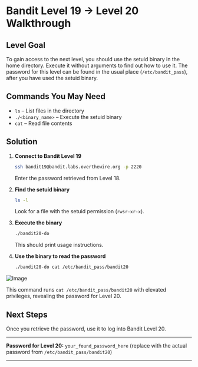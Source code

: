 # Bandit Level 19 → Level 20 Walkthrough

## Level Goal
To gain access to the next level, you should use the setuid binary in the home directory. Execute it without arguments to find out how to use it. The password for this level can be found in the usual place (`/etc/bandit_pass`), after you have used the setuid binary.

## Commands You May Need
- `ls` – List files in the directory
- `./<binary_name>` – Execute the setuid binary
- `cat` – Read file contents

## Solution
1. **Connect to Bandit Level 19**
   ```sh
   ssh bandit19@bandit.labs.overthewire.org -p 2220
   ```
   Enter the password retrieved from Level 18.

2. **Find the setuid binary**
   ```sh
   ls -l
   ```
   Look for a file with the setuid permission (`rwsr-xr-x`).

3. **Execute the binary**
   ```sh
   ./bandit20-do
   ```
   This should print usage instructions.

4. **Use the binary to read the password**
   ```sh
   ./bandit20-do cat /etc/bandit_pass/bandit20
   ```
![Image](https://github.com/user-attachments/assets/c950f3e7-c918-4529-8c5f-67acc0340689)
   
   This command runs `cat /etc/bandit_pass/bandit20` with elevated privileges, revealing the password for Level 20.
   

## Next Steps
Once you retrieve the password, use it to log into Bandit Level 20.

---
**Password for Level 20:** `your_found_password_here` (replace with the actual password from `/etc/bandit_pass/bandit20`)

---

